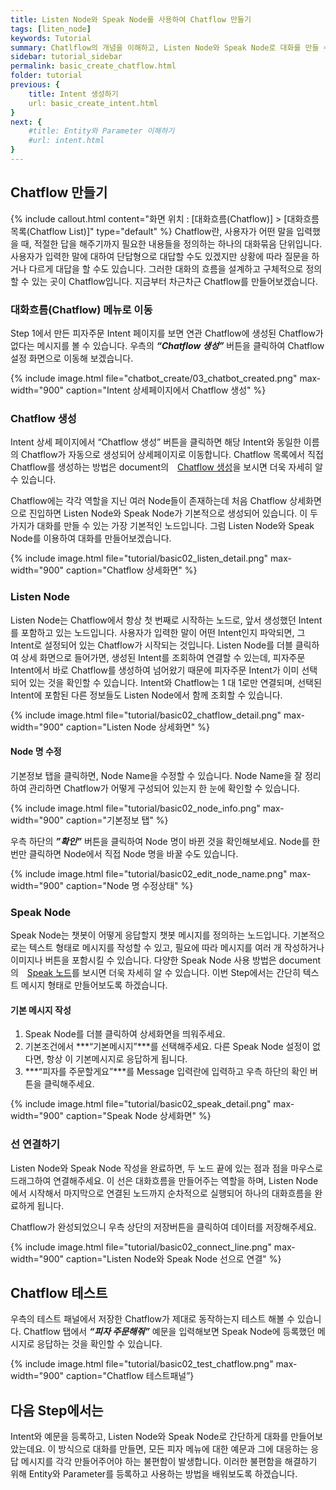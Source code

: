 ```yaml
---
title: Listen Node와 Speak Node를 사용하여 Chatflow 만들기
tags: [liten_node]
keywords: Tutorial
summary: Chatlflow의 개념을 이해하고, Listen Node와 Speak Node로 대화를 만들 수 있습니다.
sidebar: tutorial_sidebar
permalink: basic_create_chatflow.html
folder: tutorial
previous: {
    title: Intent 생성하기
    url: basic_create_intent.html
}
next: {
    #title: Entity와 Parameter 이해하기
    #url: intent.html
}
---
```


## Chatflow 만들기
{% include callout.html content="화면 위치 : [대화흐름(Chatflow)] > [대화흐름 목록(Chatflow List)]" type="default" %}
Chatflow란, 사용자가 어떤 말을 입력했을 때, 적절한 답을 해주기까지 필요한 내용들을 정의하는 하나의 대화묶음 단위입니다. 사용자가 입력한 말에 대하여 단답형으로 대답할 수도 있겠지만 상황에 따라 질문을 하거나 다르게 대답을 할 수도 있습니다. 그러한 대화의 흐름을 설계하고 구체적으로 정의할 수 있는 곳이 Chatflow입니다.
지금부터 차근차근 Chatflow를 만들어보겠습니다.

### 대화흐름(Chatflow) 메뉴로 이동
Step 1에서 만든 피자주문 Intent 페이지를 보면 연관 Chatflow에 생성된 Chatflow가 없다는 메시지를 볼 수 있습니다. 우측의 ***“Chatflow 생성”*** 버튼을 클릭하여 Chatflow 설정 화면으로 이동해 보겠습니다.

{% include image.html file="chatbot_create/03_chatbot_created.png" max-width="900" caption="Intent 상세페이지에서 Chatflow 생성" %}

### Chatflow 생성
Intent 상세 페이지에서 “Chatflow 생성” 버튼을 클릭하면 해당 Intent와 동일한 이름의 Chatflow가 자동으로 생성되어 상세페이지로 이동합니다.
Chatflow 목록에서 직접 Chatflow를 생성하는 방법은 document의 <span style="color:#f69023;"><i class="fa fa-external-link-square" aria-hidden="true" style="margin: 0px 5px"></i>[Chatflow 생성](/chatflow.html#chatflow-%EC%83%9D%EC%84%B1)</span>을 보시면 더욱 자세히 알 수 있습니다.

Chatflow에는 각각 역할을 지닌 여러 Node들이 존재하는데 처음 Chatflow 상세화면으로 진입하면 Listen Node와 Speak Node가 기본적으로 생성되어 있습니다. 이 두 가지가 대화를 만들 수 있는 가장 기본적인 노드입니다. 그럼 Listen Node와 Speak Node를 이용하여 대화를 만들어보겠습니다.

{% include image.html file="tutorial/basic02_listen_detail.png" max-width="900" caption="Chatflow 상세화면" %}

### Listen Node
Listen Node는 Chatflow에서 항상 첫 번째로 시작하는 노드로, 앞서 생성했던 Intent를 포함하고 있는 노드입니다. 사용자가 입력한 말이 어떤 Intent인지 파악되면, 그 Intent로 설정되어 있는 Chatflow가 시작되는 것입니다. 
Listen Node를 더블 클릭하여 상세 화면으로 들어가면, 생성된 Intent를 조회하여 연결할 수 있는데, 피자주문 Intent에서 바로 Chatflow를 생성하여 넘어왔기 때문에 피자주문 Intent가 이미 선택되어 있는 것을 확인할 수 있습니다. Intent와 Chatflow는 1 대 1로만 연결되며, 선택된 Intent에 포함된 다른 정보들도 Listen Node에서 함께 조회할 수 있습니다.

{% include image.html file="tutorial/basic02_chatflow_detail.png" max-width="900" caption="Listen Node 상세화면" %}

#### Node 명 수정
기본정보 탭을 클릭하면, Node Name을 수정할 수 있습니다. Node Name을 잘 정리하여 관리하면 Chatflow가 어떻게 구성되어 있는지 한 눈에 확인할 수 있습니다.

{% include image.html file="tutorial/basic02_node_info.png" max-width="900" caption="기본정보 탭" %}

우측 하단의 ***”확인”*** 버튼을 클릭하여 Node 명이 바뀐 것을 확인해보세요.
Node를 한번만 클릭하면 Node에서 직접 Node 명을 바꿀 수도 있습니다.

{% include image.html file="tutorial/basic02_edit_node_name.png" max-width="900" caption="Node 명 수정상태" %}

### Speak Node
Speak Node는 챗봇이 어떻게 응답할지 챗봇 메시지를 정의하는 노드입니다. 기본적으로는 텍스트 형태로 메시지를 작성할 수 있고, 필요에 따라 메시지를 여러 개 작성하거나 이미지나 버튼을 포함시킬 수 있습니다. 다양한 Speak Node 사용 방법은 document의 <span style="color:#f69023;"><i class="fa fa-external-link-square" aria-hidden="true" style="margin: 0px 5px"></i>[Speak 노드](/chatflow_speak.html)</span>를 보시면 더욱 자세히 알 수 있습니다.
이번 Step에서는 간단히 텍스트 메시지 형태로 만들어보도록 하겠습니다.

#### 기본 메시지 작성
1) Speak Node를 더블 클릭하여 상세화면을 띄워주세요.
2) 기본조건에서 ***“기본메시지”***를 선택해주세요. 다른 Speak Node 설정이 없다면, 항상 이 기본메시지로 응답하게 됩니다.
3) ***“피자를 주문할게요”***를 Message 입력란에 입력하고 우측 하단의 확인 버튼을 클릭해주세요.

{% include image.html file="tutorial/basic02_speak_detail.png" max-width="900" caption="Speak Node 상세화면" %}

### 선 연결하기
Listen Node와 Speak Node 작성을 완료하면, 두 노드 끝에 있는 점과 점을 마우스로 드래그하여 연결해주세요. 이 선은 대화흐름을 만들어주는 역할을 하며, Listen Node에서 시작해서 마지막으로 연결된 노드까지 순차적으로 실행되어 하나의 대화흐름을 완료하게 됩니다.

Chatflow가 완성되었으니 우측 상단의 저장버튼을 클릭하여 데이터를 저장해주세요.

{% include image.html file="tutorial/basic02_connect_line.png" max-width="900" caption="Listen Node와 Speak Node 선으로 연결" %}


## Chatflow 테스트
우측의 테스트 패널에서 저장한 Chatflow가 제대로 동작하는지 테스트 해볼 수 있습니다.
Chatflow 탭에서 ***“피자 주문해줘”*** 예문을 입력해보면 Speak Node에 등록했던 메시지로 응답하는 것을 확인할 수 있습니다.

{% include image.html file="tutorial/basic02_test_chatflow.png" max-width="900" caption="Chatflow 테스트패널”}


## 다음 Step에서는
Intent와 예문을 등록하고, Listen Node와 Speak Node로 간단하게 대화를 만들어보았는데요. 이 방식으로 대화를 만들면, 모든 피자 메뉴에 대한 예문과 그에 대응하는 응답 메시지를 각각 만들어주어야 하는 불편함이 발생합니다. 이러한 불편함을 해결하기 위해 Entity와 Parameter를 등록하고 사용하는 방법을 배워보도록 하겠습니다.

